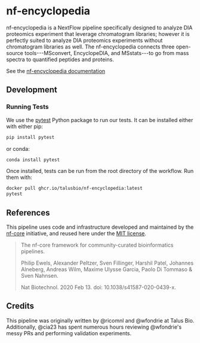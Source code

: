 # nf-encyclopedia

nf-encyclopedia is a NextFlow pipeline specifically designed to analyze DIA proteomics experiment that leverage chromatogram libraries; however it is perfectly suited to analyze DIA proteomics experiments without chromatogram libraries as well. 
The nf-encyclopedia connects three open-source tools---MSconvert, EncyclopeDIA, and MSstats---to go from mass spectra to quantified peptides and proteins. 

See the [nf-encyclopedia documentation](https://TalusBio.github.io/nf-encyclopedia)

## Development
### Running Tests
We use the [pytest](https://docs.pytest.org/en/7.0.x/contents.html) Python package to run our tests. It can be installed either with either pip:

```sh
pip install pytest
```

or conda:

``` sh
conda install pytest
```

Once installed, tests can be run from the root directory of the workflow.
Run them with:

``` sh
docker pull ghcr.io/talusbio/nf-encyclopedia:latest
pytest
```

## References

This pipeline uses code and infrastructure developed and maintained by the [nf-core](https://nf-co.re) initiative, and reused here under the [MIT license](https://github.com/nf-core/tools/blob/master/LICENSE).

> The nf-core framework for community-curated bioinformatics pipelines.
>
> Philip Ewels, Alexander Peltzer, Sven Fillinger, Harshil Patel, Johannes Alneberg, Andreas Wilm, Maxime Ulysse Garcia, Paolo Di Tommaso & Sven Nahnsen.
>
> Nat Biotechnol. 2020 Feb 13. doi: 10.1038/s41587-020-0439-x.

## Credits

This pipeline was originally written by @ricomnl and @wfondrie at Talus Bio. 
Additionally, @cia23 has spent numerous hours reviewing @wfondrie's messy PRs and performing validation experiments. 

